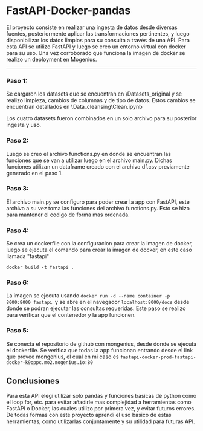# FastAPI-Docker-pandas

El proyecto consiste en realizar una ingesta de datos desde diversas fuentes, posteriormente aplicar las transformaciones  pertinentes, y luego disponibilizar los datos limpios para su consulta a través de una API. Para esta API se utilizo FastAPI y luego se creo un entorno virtual con docker para su uso. Una vez corroborado que funciona la imagen de docker se realizo un deployment en Mogenius.

---

### Paso 1:

Se cargaron los datasets que se encuentran en \Datasets_original y se realizo limpieza, cambios de columnas y de tipo de datos. Estos cambios se encuentran detallados en \Data_cleansing\Clean.ipynb

Los cuatro datasets fueron combinados en un solo archivo para su posterior ingesta y uso.

### Paso 2:

Luego se creo el archivo functions.py en donde se encuentran las funciones que se van a utilizar luego en el archivo main.py. Dichas funciones utilizan un dataframe creado con el archivo df.csv previamente generado en el paso 1.

### Paso 3:

El archivo main.py se configuro para poder crear la app con FastAPI, este archivo a su vez toma las funciones del archivo functions.py. Esto se hizo para mantener el codigo de forma mas ordenada.

### Paso 4:

Se crea un dockerfile con la configuracion para crear la imagen de docker, luego se ejecuta el comando para crear la imagen de docker, en este caso llamada "fastapi"

```
docker build -t fastapi .
```

### Paso 6:

La imagen se ejecuta usando `docker run -d --name container -p 8000:8000 fastapi `y se abre en el navegador `localhost:8000/docs` desde donde se podran ejecutar las consultas requeridas. Este paso se realizo para verificar que el contenedor y la app funcionen.

### Paso 5:

Se conecta el repositorio de github con mongenius, desde donde se ejecuta el dockerfile. Se verifica que todas la app funcionan entrando desde el link que provee mongenius, el cual en mi caso es `fastapi-docker-prod-fastapi-docker-k9oppc.mo2.mogenius.io:80`

## Conclusiones

Para esta API elegi utilizar solo pandas y funciones basicas de python como el loop for, etc. para evitar añadirle mas complejidad a herramientas como FastAPI o Docker, las cuales utilizo por primera vez, y evitar futuros errores. De todas formas con este proyecto aprendi el uso basico de estas herramientas, como utilizarlas conjuntamente y su utilidad para futuras API.
